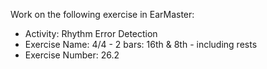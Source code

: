 Work on the following exercise in EarMaster:
- Activity: Rhythm Error Detection
- Exercise Name: 4/4 - 2 bars: 16th & 8th - including rests
- Exercise Number: 26.2
